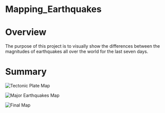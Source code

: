 # Mapping_Earthquakes

# Overview

The purpose of this project is to visually show the differences between the magnitudes of earthquakes all over the world for the last seven days.

# Summary

![Tectonic Plate Map](tec_plate.png)


![Major Earthquakes Map](major_eqs.png)


![Final Map](final_map.png)

